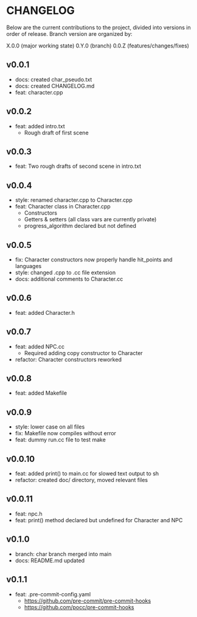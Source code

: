# CHANGELOG
Below are the current contributions to the project, divided into versions in order of release. Branch version are organized by:

X.0.0 (major working state)
0.Y.0 (branch)
0.0.Z (features/changes/fixes)

## v0.0.1
- docs: created char_pseudo.txt
- docs: created CHANGELOG.md
- feat: character.cpp

## v0.0.2
- feat: added intro.txt
  - Rough draft of first scene

## v0.0.3
- feat: Two rough drafts of second scene in intro.txt

## v0.0.4
- style: renamed character.cpp to Character.cpp
- feat: Character class in Character.cpp
  - Constructors
  - Getters & setters (all class vars are currently private)
  - progress_algorithm declared but not defined

## v0.0.5
- fix: Character constructors now properly handle hit_points and languages
- style: changed .cpp to .cc file extension
- docs: additional comments to Character.cc

## v0.0.6
- feat: added Character.h

## v0.0.7
- feat: added NPC.cc
  - Required adding copy constructor to Character
- refactor: Character constructors reworked

## v0.0.8
- feat: added Makefile

## v0.0.9
- style: lower case on all files
- fix: Makefile now compiles without error
- feat: dummy run.cc file to test make

## v0.0.10
- feat: added print() to main.cc for slowed text output to sh
- refactor: created doc/ directory, moved relevant files

## v0.0.11
- feat: npc.h
- feat: print() method declared but undefined for Character and NPC

## v0.1.0
- branch: char branch merged into main
- docs: README.md updated

## v0.1.1
- feat: .pre-commit-config.yaml
  - https://github.com/pre-commit/pre-commit-hooks 
  - https://github.com/pocc/pre-commit-hooks